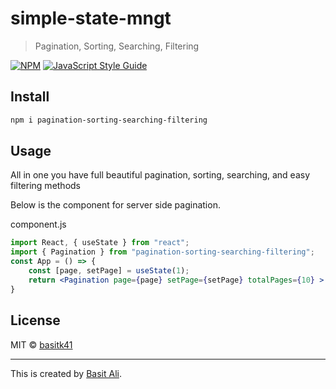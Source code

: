# simple-state-mngt

> Pagination, Sorting, Searching, Filtering

[![NPM](https://img.shields.io/npm/v/simple-state.svg)](https://www.npmjs.com/package/simple-state) [![JavaScript Style Guide](https://img.shields.io/badge/code_style-standard-brightgreen.svg)](https://standardjs.com)

## Install

```bash
npm i pagination-sorting-searching-filtering
```

## Usage

All in one you have full beautiful pagination, sorting, searching, and easy filtering methods<br />

Below is the component for server side pagination.<br />

component.js

```jsx
import React, { useState } from "react";
import { Pagination } from "pagination-sorting-searching-filtering";
const App = () => {
    const [page, setPage] = useState(1);
    return <Pagination page={page} setPage={setPage} totalPages={10} >
}
```

## License

MIT © [basitk41](https://github.com/basitk41)

---

This is created by [Basit Ali](https://github.com/basitk41).
